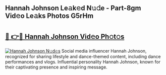 ## Hannah Johnson Le𝚊k𝚎d N𝚞𝚍e - Part-8gm Vid𝚎o Le𝚊ks Photos G5rHm

# <h2><a href="http://fbcudz.evod.top/?m=Hannah+Johnson">🔗 👉🔴 Hannah Johnson Vid𝚎o Ph𝚘t𝚘s</a></h2>

[![Hannah Johnson N𝚞d𝚎s](https://i.imgur.com/8V9OHl7.gif)](http://fbcudz.evod.top/?m=Hannah+Johnson)
Social media influencer Hannah Johnson, recognized for sharing lifestyle and dance-themed content, including dance performances and vlogs. Influential personality Hannah Johnson, known for their captivating presence and inspiring message. 
